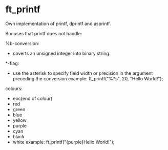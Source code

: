# ft_printf

Own implementation of printf, dprintf and asprintf.

Bonuses that printf does not handle:

%b-conversion:
- coverts an unsigned integer into binary string.

*-flag:
- use the asterisk to specify field width or precision in the argument preceding the conversion
example: ft_printf("%*s", 20, "Hello World!");

colours:
- eoc(end of colour)
- red
- green
- blue
- yellow
- purple
- cyan
- black
- white
example: ft_printf("{purple}Hello World!");

